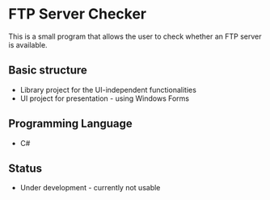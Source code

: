 # FTP Server Checker
This is a small program that allows the user to check whether an FTP server is available. 

## Basic structure
- Library project for the UI-independent functionalities
- UI project for presentation - using Windows Forms

## Programming Language
- C#

## Status
- Under development - currently not usable